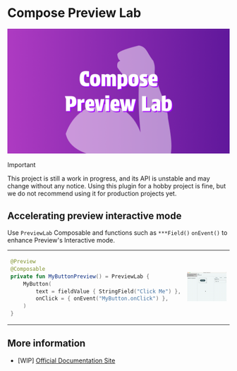 # Compose Preview Lab

<img src="./cover.png" width="1024" />

> [!IMPORTANT]
> This project is still a work in progress, and its API is unstable and may change without any notice. Using this plugin for a hobby project is fine, but we do not recommend using it for production projects yet.

## Accelerating preview interactive mode

Use `PreviewLab` Composable and functions such as `***Field()` `onEvent()` to enhance Preview's
Interactive mode.

<table>
<tbody>

<tr>

<td>

```kt
@Preview
@Composable
private fun MyButtonPreview() = PreviewLab {
    MyButton(
        text = fieldValue { StringField("Click Me") },
        onClick = { onEvent("MyButton.onClick") },
    )
}
```

</td>

<td>

<img src="./demo.gif" width="350" />

</td>

</tr>

<tr>



</tr>

</tbody>
</table>

## More information

- [WIP] [Official Documentation Site](https://example.com)
